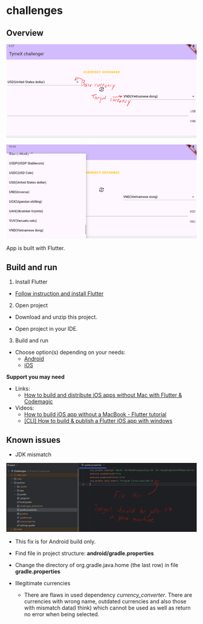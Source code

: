 # challenges

## Overview

![App overview](img/Overall.png "Main interface")

![Currency choosing](img/ChooseCurrency.png "Currency choosing")

App is built with Flutter.

## Build and run

1. Install Flutter

- [Follow instruction and install Flutter](https://docs.flutter.dev/get-started/install)

2. Open project

- Download and unzip this project.

- Open project in your IDE.

3. Build and run

- Choose option(s) depending on your needs:
  - [Android](https://docs.flutter.dev/deployment/android)
  - [iOS](https://docs.flutter.dev/deployment/ios)

**Support you may need**
- Links:
  - [How to build and distribute iOS apps without Mac with Flutter & Codemagic](https://blog.codemagic.io/how-to-build-and-distribute-ios-apps-without-mac-with-flutter-codemagic/)
- Videos:
  - [How to build iOS app without a MacBook - Flutter tutorial](https://www.youtube.com/watch?v=NRuW223LY58)
  - [[CLI] How to build & publish a Flutter iOS app with windows](https://www.youtube.com/watch?v=D9NYNmXFphE)

## Known issues
- JDK mismatch

![JDK target and fix for Android build](img/jdkFix.png)

  - This fix is for Android build only.
  - Find file in project structure: **android/gradle.properties**
  - Change the directory of org.gradle.java.home (the last row) in file **gradle.properties**

- Illegitimate currencies
  - There are flaws in used dependency *currency_converter*. There are currencies with wrong name, outdated currencies and also those with mismatch data(I think) which cannot be used as well as return no error when being selected.
